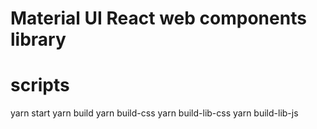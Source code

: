 # Material UI React web components library

# scripts
yarn start
yarn build
yarn build-css
yarn build-lib-css
yarn build-lib-js
